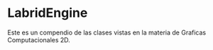 # LabridEngine
Este es un compendio de las clases vistas en la materia de Graficas Computacionales 2D.
